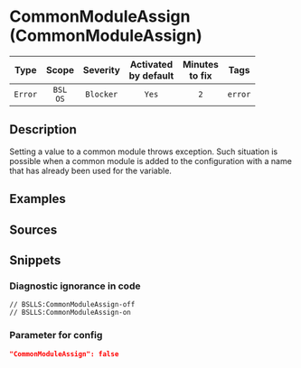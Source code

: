 # CommonModuleAssign (CommonModuleAssign)

|  Type   |        Scope        | Severity  |    Activated<br>by default    |    Minutes<br>to fix    |  Tags   |
|:-------:|:-------------------:|:---------:|:-----------------------------:|:-----------------------:|:-------:|
| `Error` |    `BSL`<br>`OS`    | `Blocker` |             `Yes`             |           `2`           | `error` |

<!-- Блоки выше заполняются автоматически, не трогать -->
## Description
<!-- Описание диагностики заполняется вручную. Необходимо понятным языком описать смысл и схему работу -->

Setting a value to a common module throws exception. Such situation is possible when a common module is added to the configuration with a name that has already been used for the variable.

## Examples
<!-- В данном разделе приводятся примеры, на которые диагностика срабатывает, а также можно привести пример, как можно исправить ситуацию -->

## Sources
<!-- Необходимо указывать ссылки на все источники, из которых почерпнута информация для создания диагностики -->

## Snippets

<!-- Блоки ниже заполняются автоматически, не трогать -->
### Diagnostic ignorance in code

```bsl
// BSLLS:CommonModuleAssign-off
// BSLLS:CommonModuleAssign-on
```

### Parameter for config

```json
"CommonModuleAssign": false
```
